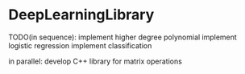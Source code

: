 # DeepLearningLibrary

TODO(in sequence):
implement higher degree polynomial
implement logistic regression
implement classification

in parallel:
develop C++ library for matrix operations